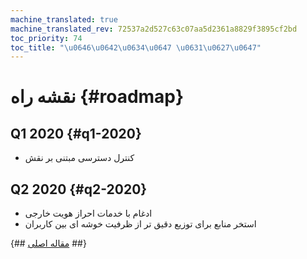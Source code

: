 ```yaml
---
machine_translated: true
machine_translated_rev: 72537a2d527c63c07aa5d2361a8829f3895cf2bd
toc_priority: 74
toc_title: "\u0646\u0642\u0634\u0647 \u0631\u0627\u0647"
---
```


# نقشه راه {#roadmap}

## Q1 2020 {#q1-2020}

-   کنترل دسترسی مبتنی بر نقش

## Q2 2020 {#q2-2020}

-   ادغام با خدمات احراز هویت خارجی
-   استخر منابع برای توزیع دقیق تر از ظرفیت خوشه ای بین کاربران

{## [مقاله اصلی](https://clickhouse.tech/docs/en/roadmap/) ##}
